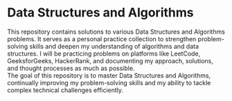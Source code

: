 # Data Structures and Algorithms

This repository contains solutions to various Data Structures and Algorithms problems. It serves as a personal practice collection to strengthen problem-solving skills and deepen my understanding of algorithms and data structures. I will be practicing problems on platforms like LeetCode, GeeksforGeeks, HackerRank, and documenting my approach, solutions, and thought processes as much as possible.<br>
The goal of this repository is to master Data Structures and Algorithms, continually improving my problem-solving skills and my ability to tackle complex technical challenges efficiently.